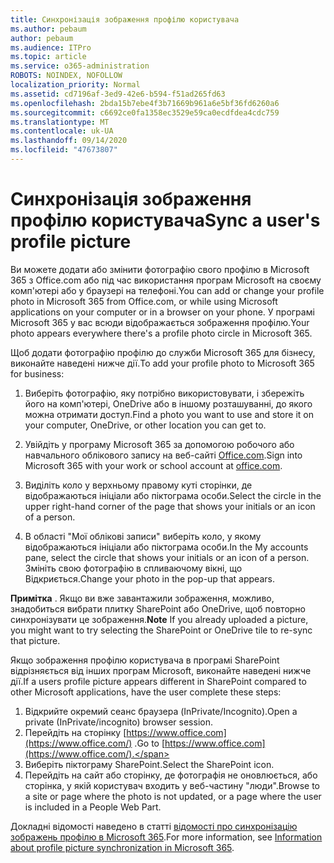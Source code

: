```yaml
---
title: Синхронізація зображення профілю користувача
ms.author: pebaum
author: pebaum
ms.audience: ITPro
ms.topic: article
ms.service: o365-administration
ROBOTS: NOINDEX, NOFOLLOW
localization_priority: Normal
ms.assetid: cd7196af-3ed9-42e6-b594-f51ad265fd63
ms.openlocfilehash: 2bda15b7ebe4f3b71669b961a6e5bf36fd6260a6
ms.sourcegitcommit: c6692ce0fa1358ec3529e59ca0ecdfdea4cdc759
ms.translationtype: MT
ms.contentlocale: uk-UA
ms.lasthandoff: 09/14/2020
ms.locfileid: "47673807"
---
```

# <a name="sync-a-users-profile-picture"></a><span data-ttu-id="c7afa-102">Синхронізація зображення профілю користувача</span><span class="sxs-lookup"><span data-stu-id="c7afa-102">Sync a user's profile picture</span></span>

<span data-ttu-id="c7afa-103">Ви можете додати або змінити фотографію свого профілю в Microsoft 365 з Office.com або під час використання програм Microsoft на своєму комп'ютері або у браузері на телефоні.</span><span class="sxs-lookup"><span data-stu-id="c7afa-103">You can add or change your profile photo in Microsoft 365 from Office.com, or while using Microsoft applications on your computer or in a browser on your phone.</span></span> <span data-ttu-id="c7afa-104">У програмі Microsoft 365 у вас всюди відображається зображення профілю.</span><span class="sxs-lookup"><span data-stu-id="c7afa-104">Your photo appears everywhere there's a profile photo circle in Microsoft 365.</span></span>

<span data-ttu-id="c7afa-105">Щоб додати фотографію профілю до служби Microsoft 365 для бізнесу, виконайте наведені нижче дії.</span><span class="sxs-lookup"><span data-stu-id="c7afa-105">To add your profile photo to Microsoft 365 for business:</span></span>

1. <span data-ttu-id="c7afa-106">Виберіть фотографію, яку потрібно використовувати, і збережіть його на комп'ютері, OneDrive або в іншому розташуванні, до якого можна отримати доступ.</span><span class="sxs-lookup"><span data-stu-id="c7afa-106">Find a photo you want to use and store it on your computer, OneDrive, or other location you can get to.</span></span>

2. <span data-ttu-id="c7afa-107">Увійдіть у програму Microsoft 365 за допомогою робочого або навчального облікового запису на веб-сайті [Office.com](https://www.office.com).</span><span class="sxs-lookup"><span data-stu-id="c7afa-107">Sign into Microsoft 365 with your work or school account at [office.com](https://www.office.com).</span></span>

3. <span data-ttu-id="c7afa-108">Виділіть коло у верхньому правому куті сторінки, де відображаються ініціали або піктограма особи.</span><span class="sxs-lookup"><span data-stu-id="c7afa-108">Select the circle in the upper right-hand corner of the page that shows your initials or an icon of a person.</span></span>

4. <span data-ttu-id="c7afa-109">В області "Мої облікові записи" виберіть коло, у якому відображаються ініціали або піктограма особи.</span><span class="sxs-lookup"><span data-stu-id="c7afa-109">In the My accounts pane, select the circle that shows your initials or an icon of a person.</span></span> <span data-ttu-id="c7afa-110">Змініть свою фотографію в спливаючому вікні, що Відкриється.</span><span class="sxs-lookup"><span data-stu-id="c7afa-110">Change your photo in the pop-up that appears.</span></span>

<span data-ttu-id="c7afa-111">**Примітка** . Якщо ви вже завантажили зображення, можливо, знадобиться вибрати плитку SharePoint або OneDrive, щоб повторно синхронізувати це зображення.</span><span class="sxs-lookup"><span data-stu-id="c7afa-111">**Note** If you already uploaded a picture, you might want to try selecting the SharePoint or OneDrive tile to re-sync that picture.</span></span>

<span data-ttu-id="c7afa-112">Якщо зображення профілю користувача в програмі SharePoint відрізняється від інших програм Microsoft, виконайте наведені нижче дії.</span><span class="sxs-lookup"><span data-stu-id="c7afa-112">If a users profile picture appears different in SharePoint compared to other Microsoft applications, have the user complete these steps:</span></span>

1. <span data-ttu-id="c7afa-113">Відкрийте окремий сеанс браузера (InPrivate/Incognito).</span><span class="sxs-lookup"><span data-stu-id="c7afa-113">Open a private (InPrivate/incognito) browser session.</span></span>
2. <span data-ttu-id="c7afa-114">Перейдіть на сторінку [https://www.office.com](https://www.office.com/) .</span><span class="sxs-lookup"><span data-stu-id="c7afa-114">Go to [https://www.office.com](https://www.office.com/).</span></span>
3. <span data-ttu-id="c7afa-115">Виберіть піктограму SharePoint.</span><span class="sxs-lookup"><span data-stu-id="c7afa-115">Select the SharePoint icon.</span></span>
4. <span data-ttu-id="c7afa-116">Перейдіть на сайт або сторінку, де фотографія не оновлюється, або сторінка, у якій користувач входить у веб-частину "люди".</span><span class="sxs-lookup"><span data-stu-id="c7afa-116">Browse to a site or page where the photo is not updated, or a page where the user is included in a People Web Part.</span></span>

<span data-ttu-id="c7afa-117">Докладні відомості наведено в статті [відомості про синхронізацію зображень профілю в Microsoft 365](https://support.office.com/article/information-about-profile-picture-synchronization-in-office-365-20594d76-d054-4af4-a660-401133e3d48a).</span><span class="sxs-lookup"><span data-stu-id="c7afa-117">For more information, see [Information about profile picture synchronization in Microsoft 365](https://support.office.com/article/information-about-profile-picture-synchronization-in-office-365-20594d76-d054-4af4-a660-401133e3d48a).</span></span>

